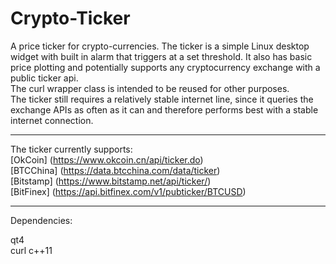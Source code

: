 # Crypto-Ticker
A price ticker for crypto-currencies.
The ticker is a simple Linux desktop widget with built in alarm that triggers at a set threshold. It also has basic price plotting and potentially supports any cryptocurrency exchange with a public ticker api.     
The curl wrapper class is intended to be reused for other purposes.   
The ticker still requires a relatively stable internet line, since it queries the exchange APIs as often as it can and therefore performs best with a stable internet connection.   

___

The ticker currently supports:  
[OkCoin] (https://www.okcoin.cn/api/ticker.do)  
[BTCChina] (https://data.btcchina.com/data/ticker)  
[Bitstamp] (https://www.bitstamp.net/api/ticker/)   
[BitFinex] (https://api.bitfinex.com/v1/pubticker/BTCUSD)   

___

Dependencies:

qt4  
curl 
c++11  
 

